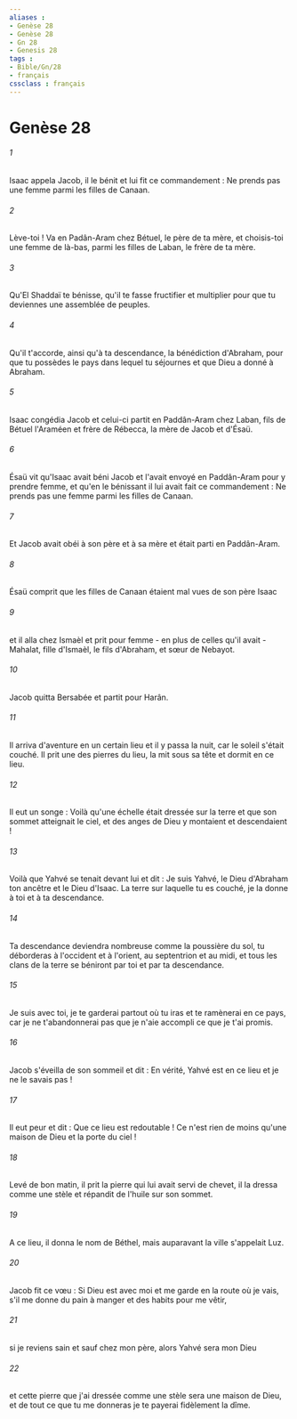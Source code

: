 ```yaml
---
aliases : 
- Genèse 28
- Genèse 28
- Gn 28
- Genesis 28
tags : 
- Bible/Gn/28
- français
cssclass : français
---
```


# Genèse 28

###### 1
Isaac appela Jacob, il le bénit et lui fit ce commandement : Ne prends pas une femme parmi les filles de Canaan. 
###### 2
Lève-toi ! Va en Padân-Aram chez Bétuel, le père de ta mère, et choisis-toi une femme de là-bas, parmi les filles de Laban, le frère de ta mère. 
###### 3
Qu'El Shaddaï te bénisse, qu'il te fasse fructifier et multiplier pour que tu deviennes une assemblée de peuples. 
###### 4
Qu'il t'accorde, ainsi qu'à ta descendance, la bénédiction d'Abraham, pour que tu possèdes le pays dans lequel tu séjournes et que Dieu a donné à Abraham. 
###### 5
Isaac congédia Jacob et celui-ci partit en Paddân-Aram chez Laban, fils de Bétuel l'Araméen et frère de Rébecca, la mère de Jacob et d'Ésaü.
###### 6
Ésaü vit qu'Isaac avait béni Jacob et l'avait envoyé en Paddân-Aram pour y prendre femme, et qu'en le bénissant il lui avait fait ce commandement : Ne prends pas une femme parmi les filles de Canaan. 
###### 7
Et Jacob avait obéi à son père et à sa mère et était parti en Paddân-Aram. 
###### 8
Ésaü comprit que les filles de Canaan étaient mal vues de son père Isaac 
###### 9
et il alla chez Ismaèl et prit pour femme - en plus de celles qu'il avait - Mahalat, fille d'Ismaèl, le fils d'Abraham, et sœur de Nebayot.
###### 10
Jacob quitta Bersabée et partit pour Harân. 
###### 11
Il arriva d'aventure en un certain lieu et il y passa la nuit, car le soleil s'était couché. Il prit une des pierres du lieu, la mit sous sa tête et dormit en ce lieu. 
###### 12
Il eut un songe : Voilà qu'une échelle était dressée sur la terre et que son sommet atteignait le ciel, et des anges de Dieu y montaient et descendaient ! 
###### 13
Voilà que Yahvé se tenait devant lui et dit : Je suis Yahvé, le Dieu d'Abraham ton ancêtre et le Dieu d'Isaac. La terre sur laquelle tu es couché, je la donne à toi et à ta descendance. 
###### 14
Ta descendance deviendra nombreuse comme la poussière du sol, tu déborderas à l'occident et à l'orient, au septentrion et au midi, et tous les clans de la terre se béniront par toi et par ta descendance. 
###### 15
Je suis avec toi, je te garderai partout où tu iras et te ramènerai en ce pays, car je ne t'abandonnerai pas que je n'aie accompli ce que je t'ai promis. 
###### 16
Jacob s'éveilla de son sommeil et dit : En vérité, Yahvé est en ce lieu et je ne le savais pas ! 
###### 17
Il eut peur et dit : Que ce lieu est redoutable ! Ce n'est rien de moins qu'une maison de Dieu et la porte du ciel ! 
###### 18
Levé de bon matin, il prit la pierre qui lui avait servi de chevet, il la dressa comme une stèle et répandit de l'huile sur son sommet. 
###### 19
A ce lieu, il donna le nom de Béthel, mais auparavant la ville s'appelait Luz.
###### 20
Jacob fit ce vœu : Si Dieu est avec moi et me garde en la route où je vais, s'il me donne du pain à manger et des habits pour me vêtir, 
###### 21
si je reviens sain et sauf chez mon père, alors Yahvé sera mon Dieu 
###### 22
et cette pierre que j'ai dressée comme une stèle sera une maison de Dieu, et de tout ce que tu me donneras je te payerai fidèlement la dîme. 
